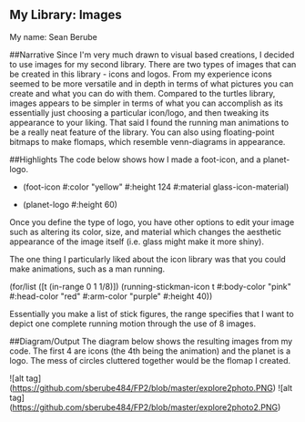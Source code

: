 ## My Library: Images
My name: Sean Berube

##Narrative
Since I'm very much drawn to visual based creations, I decided to use images for my second library. There are two types of images that
can be created in this library - icons and logos. From my experience icons seemed to be more versatile and in depth in terms of what pictures you can create and what you can do with them. Compared to the turtles library, images appears to be simpler in terms of what you can accomplish as its essentially just choosing a particular icon/logo, and then tweaking its appearance to your liking. That said I found the running man animations to be a really neat feature of the library. You can also using floating-point bitmaps to make flomaps, which resemble venn-diagrams in appearance.

##Highlights
The code below shows how I made a foot-icon, and a planet-logo.

* (foot-icon #:color "yellow" #:height 124
             #:material glass-icon-material)
             
* (planet-logo #:height 60)

Once you define the type of logo, you have other options to edit your image such as altering its color, size, and material which changes the aesthetic appearance of the image itself (i.e. glass might make it more shiny).

The one thing I particularly liked about the icon library was that you could make animations, such as a man running.

(for/list ([t  (in-range 0 1 1/8)])
    (running-stickman-icon t #:body-color "pink" #:head-color "red" #:arm-color "purple" #:height 40))
    
Essentially you make a list of stick figures, the range specifies that I want to depict one complete running motion through the use 
of 8 images. 

##Diagram/Output
The diagram below shows the resulting  images from my code. The first 4 are icons (the 4th being the animation) and the planet is a logo. The mess of circles cluttered together would be the flomap I created.

![alt tag] (https://github.com/sberube484/FP2/blob/master/explore2photo.PNG)
![alt tag] (https://github.com/sberube484/FP2/blob/master/explore2photo2.PNG)
